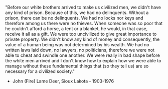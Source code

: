 "Before our white brothers arrived to make us civilized men, we didn't have any kind of prison. Because of this, we had no delinquents. Without a prison, there can be no delinquents. 
We had no locks nor keys and therefore among us there were no thieves.
When someone was so poor that he couldn't afford a horse, a tent or a blanket, he would, in that case, receive it all as a gift.
We were too uncivilized to give great importance to private property.
We didn't know any kind of money and consequently, the value of a human being was not determined by his wealth.
We had no written laws laid down, no lawyers, no politicians, therefore we were not able to cheat and swindle one another.
We were really in bad shape before the white men arrived and I don't know how to explain how we were able to manage without these fundamental things that (so they tell us) are so necessary for a civilized society."

- John (Fire) Lame Deer, Sioux Lakota - 1903-1976
